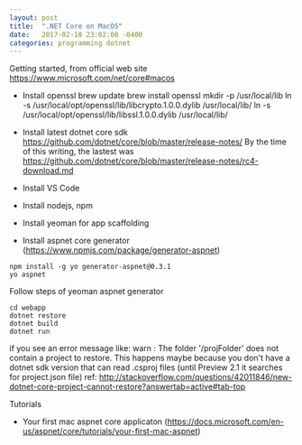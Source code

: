 ```yaml
---
layout: post
title:  ".NET Core on MacOS"
date:   2017-02-18 23:02:08 -0400
categories: programming dotnet 
---
```

Getting started, from official web site https://www.microsoft.com/net/core#macos

- Install openssl
brew update
brew install openssl
mkdir -p /usr/local/lib
ln -s /usr/local/opt/openssl/lib/libcrypto.1.0.0.dylib /usr/local/lib/
ln -s /usr/local/opt/openssl/lib/libssl.1.0.0.dylib /usr/local/lib/

- Install latest dotnet core sdk https://github.com/dotnet/core/blob/master/release-notes/
By the time of this writing, the lastest was https://github.com/dotnet/core/blob/master/release-notes/rc4-download.md

- Install VS Code

- Install nodejs, npm

- Install yeoman for app scaffolding
- Install aspnet core generator (https://www.npmjs.com/package/generator-aspnet)
```
npm install -g yo generator-aspnet@0.3.1
yo aspnet
```
Follow steps of yeoman aspnet generator

```
cd webapp
dotnet restore
dotnet build
dotnet run
```
if you see an error message like:
warn : The folder '<path>/projFolder' does not contain a project to restore.
This happens maybe because you don't have a dotnet sdk version that can read .csproj files (until Preview 2.1 it searches for project.json file)
ref: http://stackoverflow.com/questions/42011846/new-dotnet-core-project-cannot-restore?answertab=active#tab-top



Tutorials
- Your first mac aspnet core applicaton (https://docs.microsoft.com/en-us/aspnet/core/tutorials/your-first-mac-aspnet)
